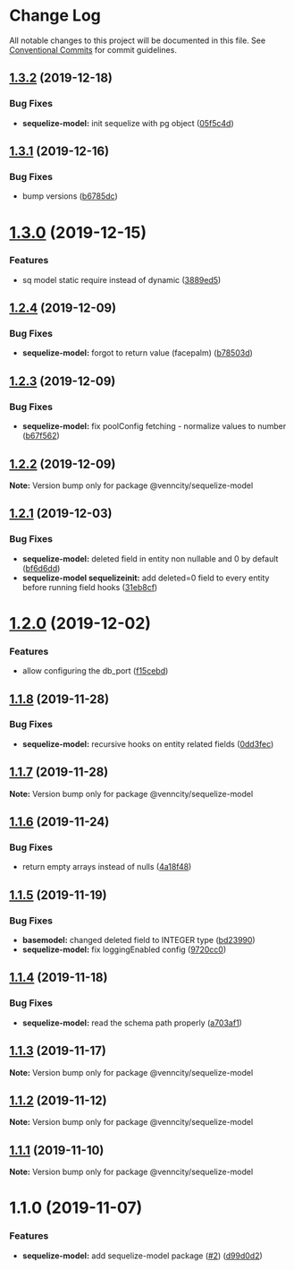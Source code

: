 # Change Log

All notable changes to this project will be documented in this file.
See [Conventional Commits](https://conventionalcommits.org) for commit guidelines.

## [1.3.2](https://github.com/venn-city/graphql-clou/compare/@venncity/sequelize-model@1.3.1...@venncity/sequelize-model@1.3.2) (2019-12-18)


### Bug Fixes

* **sequelize-model:** init sequelize with pg object ([05f5c4d](https://github.com/venn-city/graphql-clou/commit/05f5c4d887367df11c90e29e970c641043ae49cc))





## [1.3.1](https://github.com/venn-city/graphql-clou/compare/@venncity/sequelize-model@1.3.0...@venncity/sequelize-model@1.3.1) (2019-12-16)


### Bug Fixes

* bump versions ([b6785dc](https://github.com/venn-city/graphql-clou/commit/b6785dc9b12952946cfaebeb8256eb43a4ba99dc))





# [1.3.0](https://github.com/venn-city/graphql-clou/compare/@venncity/sequelize-model@1.2.4...@venncity/sequelize-model@1.3.0) (2019-12-15)


### Features

* sq model static require instead of dynamic ([3889ed5](https://github.com/venn-city/graphql-clou/commit/3889ed524ff79134056f775958eae8ceb4399394))





## [1.2.4](https://github.com/venn-city/graphql-clou/compare/@venncity/sequelize-model@1.2.3...@venncity/sequelize-model@1.2.4) (2019-12-09)


### Bug Fixes

* **sequelize-model:** forgot to return value (facepalm) ([b78503d](https://github.com/venn-city/graphql-clou/commit/b78503d52c9c7ff540a355614b21d34f88734beb))





## [1.2.3](https://github.com/venn-city/graphql-clou/compare/@venncity/sequelize-model@1.2.2...@venncity/sequelize-model@1.2.3) (2019-12-09)


### Bug Fixes

* **sequelize-model:** fix poolConfig fetching - normalize values to number ([b67f562](https://github.com/venn-city/graphql-clou/commit/b67f562e458394d815f1bbac21de02a0b945a60d))





## [1.2.2](https://github.com/venn-city/graphql-clou/compare/@venncity/sequelize-model@1.2.1...@venncity/sequelize-model@1.2.2) (2019-12-09)

**Note:** Version bump only for package @venncity/sequelize-model





## [1.2.1](https://github.com/venn-city/graphql-clou/compare/@venncity/sequelize-model@1.2.0...@venncity/sequelize-model@1.2.1) (2019-12-03)


### Bug Fixes

* **sequelize-model:** deleted field in entity non nullable and 0 by default ([bf6d6dd](https://github.com/venn-city/graphql-clou/commit/bf6d6dd4422e38deb0a314a69b0f4435072dad7b))
* **sequelize-model sequelizeinit:** add deleted=0 field to every entity before running field hooks ([31eb8cf](https://github.com/venn-city/graphql-clou/commit/31eb8cfd10e4c086ace651a445ff847b636edf9b))





# [1.2.0](https://github.com/venn-city/graphql-clou/compare/@venncity/sequelize-model@1.1.8...@venncity/sequelize-model@1.2.0) (2019-12-02)


### Features

* allow configuring the db_port ([f15cebd](https://github.com/venn-city/graphql-clou/commit/f15cebd047aa32aeab400a08c2ed82cff5b60b1c))





## [1.1.8](https://github.com/venn-city/graphql-clou/compare/@venncity/sequelize-model@1.1.7...@venncity/sequelize-model@1.1.8) (2019-11-28)


### Bug Fixes

* **sequelize-model:** recursive hooks on entity related fields ([0dd3fec](https://github.com/venn-city/graphql-clou/commit/0dd3fec54e78a14ac2a5059508bac9511bd1e80e))





## [1.1.7](https://github.com/venn-city/graphql-clou/compare/@venncity/sequelize-model@1.1.6...@venncity/sequelize-model@1.1.7) (2019-11-28)

**Note:** Version bump only for package @venncity/sequelize-model





## [1.1.6](https://github.com/venn-city/graphql-clou/compare/@venncity/sequelize-model@1.1.5...@venncity/sequelize-model@1.1.6) (2019-11-24)


### Bug Fixes

* return empty arrays instead of nulls ([4a18f48](https://github.com/venn-city/graphql-clou/commit/4a18f48730fea6f2ecd8f96fe9f475ecff77f61a))





## [1.1.5](https://github.com/venn-city/graphql-clou/compare/@venncity/sequelize-model@1.1.4...@venncity/sequelize-model@1.1.5) (2019-11-19)


### Bug Fixes

* **basemodel:** changed deleted field to INTEGER type ([bd23990](https://github.com/venn-city/graphql-clou/commit/bd23990f872ddfc2093a54402b033f4a9b6c3a40))
* **sequelize-model:** fix loggingEnabled config ([9720cc0](https://github.com/venn-city/graphql-clou/commit/9720cc09dcfe97f7ce4270f310b4c0198c682cf2))





## [1.1.4](https://github.com/venn-city/graphql-clou/compare/@venncity/sequelize-model@1.1.3...@venncity/sequelize-model@1.1.4) (2019-11-18)


### Bug Fixes

* **sequelize-model:** read the schema path properly ([a703af1](https://github.com/venn-city/graphql-clou/commit/a703af1370085c9f6bf038c934d8fac362d75726))





## [1.1.3](https://github.com/venn-city/graphql-clou/compare/@venncity/sequelize-model@1.1.2...@venncity/sequelize-model@1.1.3) (2019-11-17)

**Note:** Version bump only for package @venncity/sequelize-model





## [1.1.2](https://github.com/venn-city/graphql-clou/compare/@venncity/sequelize-model@1.1.1...@venncity/sequelize-model@1.1.2) (2019-11-12)

**Note:** Version bump only for package @venncity/sequelize-model





## [1.1.1](https://github.com/venn-city/graphql-clou/compare/@venncity/sequelize-model@1.1.0...@venncity/sequelize-model@1.1.1) (2019-11-10)

**Note:** Version bump only for package @venncity/sequelize-model





# 1.1.0 (2019-11-07)


### Features

* **sequelize-model:** add sequelize-model package ([#2](https://github.com/venn-city/graphql-clou/issues/2)) ([d99d0d2](https://github.com/venn-city/graphql-clou/commit/d99d0d253c527a0ecc9089bb8fce20eb60b961d3))
